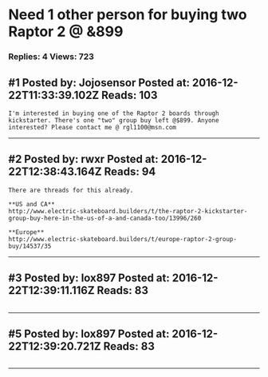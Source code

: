 # Need 1 other person for buying two Raptor 2 @ &amp;899

### Replies: 4 Views: 723

## \#1 Posted by: Jojosensor Posted at: 2016-12-22T11:33:39.102Z Reads: 103

```
I'm interested in buying one of the Raptor 2 boards through kickstarter. There's one "two" group buy left @$899. Anyone interested? Please contact me @ rgl1100@msn.com
```

---
## \#2 Posted by: rwxr Posted at: 2016-12-22T12:38:43.164Z Reads: 94

```
There are threads for this already.

**US and CA**
http://www.electric-skateboard.builders/t/the-raptor-2-kickstarter-group-buy-here-in-the-us-of-a-and-canada-too/13996/260

**Europe**
http://www.electric-skateboard.builders/t/europe-raptor-2-group-buy/14537/35
```

---
## \#3 Posted by: lox897 Posted at: 2016-12-22T12:39:11.116Z Reads: 83

```

```

---
## \#5 Posted by: lox897 Posted at: 2016-12-22T12:39:20.721Z Reads: 83

```

```

---
